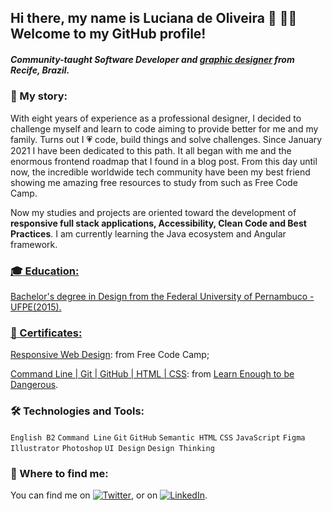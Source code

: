 ## Hi there, my name is Luciana de Oliveira :cherry_blossom: :woman_technologist: Welcome to my GitHub profile! 

##### Community-taught **Software Developer** and [graphic designer](https://www.behance.net/ludeoliveira) from Recife, Brazil.

### :seedling: My story:

With eight years of experience as a professional designer, I decided to challenge myself and learn to code aiming to provide better for me and my family. Turns out I 💗  code, build things and solve challenges. Since January 2021 I have been dedicated to this path. It all began with me and the enormous frontend roadmap that I found in a blog post. From this day until now, the incredible worldwide tech community have been my best friend showing me amazing free resources to study from such as Free Code Camp.

Now my studies and projects are oriented toward the development of **responsive full stack applications, Accessibility, Clean Code and Best Practices**. I am currently learning the Java ecosystem and Angular framework. <a href= "https://www.learnenough.com/certificates/luludeolive" target="_blank">


### :mortar_board: Education:
  
Bachelor's degree in Design from the Federal University of Pernambuco - UFPE(2015). 
  

### :page_with_curl: Certificates:

[Responsive Web Design](https://www.freecodecamp.org/certification/luciana_de_oliveira/responsive-web-design): from Free Code Camp;
  
[Command Line | Git | GitHub | HTML | CSS](https://www.freecodecamp.org/certification/luciana_de_oliveira/responsive-web-design): from [Learn Enough to be Dangerous](https://www.learnenough.com/).
  

### :hammer_and_wrench: Technologies and Tools:
  
`English B2`  `Command Line`  `Git`  `GitHub`  `Semantic HTML`  `CSS`  `JavaScript`  `Figma`  `Illustrator`  `Photoshop`  `UI Design`  `Design Thinking`
  
  
### :eyes: Where to find me:

You can find me on [![Twitter][1.2]][1], or on [![LinkedIn][2.2]][2].

<!-- Icons -->

[1.2]: http://i.imgur.com/wWzX9uB.png (twitter icon without padding)
[2.2]: https://raw.githubusercontent.com/MartinHeinz/MartinHeinz/master/linkedin-3-16.png (LinkedIn icon without padding)

<!-- Links to your social media accounts -->

[1]: https://twitter.com/luludeolive
[2]: https://www.linkedin.com/in/luludeolive/


<!--
**ludeoliveira/ludeoliveira** is a ✨ _special_ ✨ repository because its `README.md` (this file) appears on your GitHub profile.

